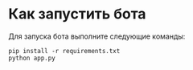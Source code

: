 # Как запустить бота

Для запуска бота выполните следующие команды:
```
pip install -r requirements.txt
python app.py
```


